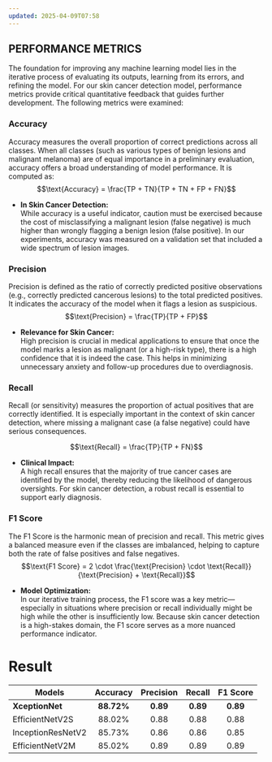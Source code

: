 ```yaml
---
updated: 2025-04-09T07:58
---
```

## PERFORMANCE METRICS

The foundation for improving any machine learning model lies in the iterative process of evaluating its outputs, learning from its errors, and refining the model. For our skin cancer detection model, performance metrics provide critical quantitative feedback that guides further development. The following metrics were examined:

### Accuracy  
Accuracy measures the overall proportion of correct predictions across all classes. When all classes (such as various types of benign lesions and malignant melanoma) are of equal importance in a preliminary evaluation, accuracy offers a broad understanding of model performance. It is computed as:
$$\text{Accuracy} = \frac{TP + TN}{TP + TN + FP + FN}$$

* **In Skin Cancer Detection:**  
While accuracy is a useful indicator, caution must be exercised because the cost of misclassifying a malignant lesion (false negative) is much higher than wrongly flagging a benign lesion (false positive). In our experiments, accuracy was measured on a validation set that included a wide spectrum of lesion images.

### Precision  
Precision is defined as the ratio of correctly predicted positive observations (e.g., correctly predicted cancerous lesions) to the total predicted positives. It indicates the accuracy of the model when it flags a lesion as suspicious.
$$\text{Precision} = \frac{TP}{TP + FP}$$

* **Relevance for Skin Cancer:**  
High precision is crucial in medical applications to ensure that once the model marks a lesion as malignant (or a high-risk type), there is a high confidence that it is indeed the case. This helps in minimizing unnecessary anxiety and follow-up procedures due to overdiagnosis.

### Recall  
Recall (or sensitivity) measures the proportion of actual positives that are correctly identified. It is especially important in the context of skin cancer detection, where missing a malignant case (a false negative) could have serious consequences.

$$\text{Recall} = \frac{TP}{TP + FN}$$
* **Clinical Impact:**  
A high recall ensures that the majority of true cancer cases are identified by the model, thereby reducing the likelihood of dangerous oversights. For skin cancer detection, a robust recall is essential to support early diagnosis.

### F1 Score  
The F1 Score is the harmonic mean of precision and recall. This metric gives a balanced measure even if the classes are imbalanced, helping to capture both the rate of false positives and false negatives.
$$\text{F1 Score} = 2 \cdot \frac{\text{Precision} \cdot \text{Recall}}{\text{Precision} + \text{Recall}}$$
* **Model Optimization:**  
In our iterative training process, the F1 score was a key metric—especially in situations where precision or recall individually might be high while the other is insufficiently low. Because skin cancer detection is a high-stakes domain, the F1 score serves as a more nuanced performance indicator.

# Result

| Models        | Accuracy   | Precision  |  Recall | F1 Score   |
| ------------- |:-------------:| :-------------:| :-------------:| :-------------:| 
| **XceptionNet** | **88.72%** | **0.89** | **0.89** | **0.89** |
| EfficientNetV2S | 88.02% | 0.88 | 0.88 | 0.88 |
| InceptionResNetV2 | 85.73% | 0.86 | 0.86 | 0.85 |
| EfficientNetV2M | 85.02% | 0.89 | 0.89 | 0.89 |
